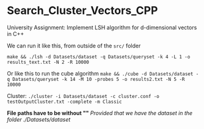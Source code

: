 # Search_Cluster_Vectors_CPP
University Assignment: Implement LSH algorithm for d-dimensional vectors in C++

We can run it like this, from outside of the `src/` folder

`make && ./lsh -d Datasets/dataset -q Datasets/queryset -k 4 -L 1 -o results_text.txt -N 2 -R 10000`

Or like this to run the cube algorithm
`make && ./cube -d Datasets/dataset -q Datasets/queryset -k 14 -M 10 -probes 5 -o results2.txt -N 5 -R 10000`

Cluster:
`./cluster -i Datasets/dataset -c cluster.conf -o testOutputCluster.txt -complete -m Classic`

**File paths have to be without ""**
_Provided that we have the dataset in the folder ./Datasets/dataset_
